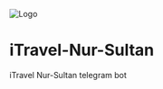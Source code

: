 ![Logo](https://user-images.githubusercontent.com/80218503/110846586-22990d00-82d6-11eb-90c5-88549ff9c736.jpg)
# iTravel-Nur-Sultan
iTravel Nur-Sultan telegram bot
